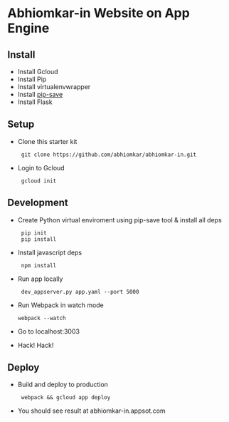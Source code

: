 Abhiomkar-in Website on App Engine
==================================

Install
-------

 - Install Gcloud
 - Install Pip
 - Install virtualenvwrapper
 - Install [pip-save](https://github.com/abhiomkar/pip-save)
 - Install Flask

Setup
-----

 - Clone this starter kit 

        git clone https://github.com/abhiomkar/abhiomkar-in.git

 - Login to Gcloud

        gcloud init

Development
-----------

 - Create Python virtual enviroment using pip-save tool & install all deps

        pip init
        pip install

 - Install javascript deps
        
        npm install
 
 - Run app locally

        dev_appserver.py app.yaml --port 5000

 - Run Webpack in watch mode
       
       webpack --watch

 - Go to localhost:3003

 - Hack! Hack!
  
Deploy
------

 - Build and deploy to production

        webpack && gcloud app deploy

 - You should see result at abhiomkar-in.appsot.com

